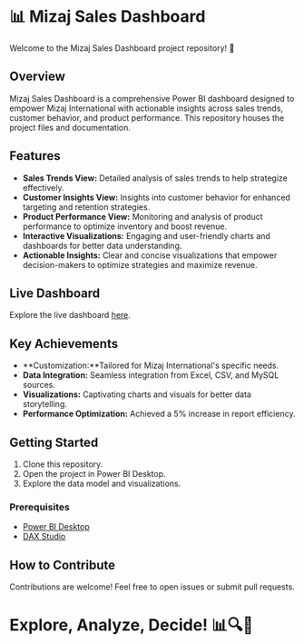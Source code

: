 # 📊 Mizaj Sales Dashboard

Welcome to the Mizaj Sales Dashboard project repository! 🚀

## Overview
Mizaj Sales Dashboard is a comprehensive Power BI dashboard designed to empower Mizaj International with actionable insights across sales trends, customer behavior, and product performance. This repository houses the project files and documentation.

## Features
- **Sales Trends View:** Detailed analysis of sales trends to help strategize effectively.
- **Customer Insights View:** Insights into customer behavior for enhanced targeting and retention strategies.
- **Product Performance View:** Monitoring and analysis of product performance to optimize inventory and boost revenue.
- **Interactive Visualizations:** Engaging and user-friendly charts and dashboards for better data understanding.
- **Actionable Insights:** Clear and concise visualizations that empower decision-makers to optimize strategies and maximize revenue.

## Live Dashboard
Explore the live dashboard [here](https://app.powerbi.com/reportEmbed?reportId=4e6bc543-e1c5-4733-ac61-39e5a342f195&autoAuth=true&ctid=471e96a8-43b1-47a0-82ee-f9787f86e724).

## Key Achievements
- **Customization:**Tailored for Mizaj International's specific needs.
- **Data Integration:** Seamless integration from Excel, CSV, and MySQL sources.
- **Visualizations:** Captivating charts and visuals for better data storytelling.
- **Performance Optimization:** Achieved a 5% increase in report efficiency.

## Getting Started
1. Clone this repository.
2. Open the project in Power BI Desktop.
3. Explore the data model and visualizations.

### Prerequisites
- [Power BI Desktop](https://powerbi.microsoft.com/desktop/)
- [DAX Studio](https://daxstudio.org/)

## How to Contribute
Contributions are welcome! Feel free to open issues or submit pull requests.

# Explore, Analyze, Decide! 📊🔍🚀
